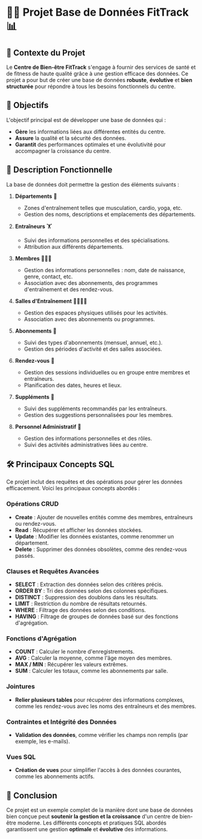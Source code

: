 # 🏋️‍♂️ Projet Base de Données FitTrack 📊

## 🌟 Contexte du Projet
Le **Centre de Bien-être FitTrack** s'engage à fournir des services de santé et de fitness de haute qualité grâce à une gestion efficace des données. Ce projet a pour but de créer une base de données **robuste**, **évolutive** et **bien structurée** pour répondre à tous les besoins fonctionnels du centre.

## 🎯 Objectifs
L'objectif principal est de développer une base de données qui :
- **Gère** les informations liées aux différentes entités du centre.
- **Assure** la qualité et la sécurité des données.
- **Garantit** des performances optimales et une évolutivité pour accompagner la croissance du centre.

## 📝 Description Fonctionnelle
La base de données doit permettre la gestion des éléments suivants :

1. **Départements** 🏢
   - Zones d'entraînement telles que musculation, cardio, yoga, etc.
   - Gestion des noms, descriptions et emplacements des départements.
   
2. **Entraîneurs** 🏋️
   - Suivi des informations personnelles et des spécialisations.
   - Attribution aux différents départements.

3. **Membres** 🧍🧍‍♀️
   - Gestion des informations personnelles : nom, date de naissance, genre, contact, etc.
   - Association avec des abonnements, des programmes d'entraînement et des rendez-vous.

4. **Salles d'Entraînement** 🏋️‍♀️🏊‍♂️
   - Gestion des espaces physiques utilisés pour les activités.
   - Association avec des abonnements ou programmes.

5. **Abonnements** 📅
   - Suivi des types d'abonnements (mensuel, annuel, etc.).
   - Gestion des périodes d'activité et des salles associées.

6. **Rendez-vous** 📆
   - Gestion des sessions individuelles ou en groupe entre membres et entraîneurs.
   - Planification des dates, heures et lieux.

7. **Suppléments** 💊
   - Suivi des suppléments recommandés par les entraîneurs.
   - Gestion des suggestions personnalisées pour les membres.

8. **Personnel Administratif** 💼
   - Gestion des informations personnelles et des rôles.
   - Suivi des activités administratives liées au centre.

## 🛠️ Principaux Concepts SQL
Ce projet inclut des requêtes et des opérations pour gérer les données efficacement. Voici les principaux concepts abordés :

### Opérations CRUD
- **Create** : Ajouter de nouvelles entités comme des membres, entraîneurs ou rendez-vous.
- **Read** : Récupérer et afficher les données stockées.
- **Update** : Modifier les données existantes, comme renommer un département.
- **Delete** : Supprimer des données obsolètes, comme des rendez-vous passés.

### Clauses et Requêtes Avancées
- **SELECT** : Extraction des données selon des critères précis.
- **ORDER BY** : Tri des données selon des colonnes spécifiques.
- **DISTINCT** : Suppression des doublons dans les résultats.
- **LIMIT** : Restriction du nombre de résultats retournés.
- **WHERE** : Filtrage des données selon des conditions.
- **HAVING** : Filtrage de groupes de données basé sur des fonctions d'agrégation.

### Fonctions d'Agrégation
- **COUNT** : Calculer le nombre d'enregistrements.
- **AVG** : Calculer la moyenne, comme l'âge moyen des membres.
- **MAX / MIN** : Récupérer les valeurs extrêmes.
- **SUM** : Calculer les totaux, comme les abonnements par salle.

### Jointures
- **Relier plusieurs tables** pour récupérer des informations complexes, comme les rendez-vous avec les noms des entraîneurs et des membres.

### Contraintes et Intégrité des Données
- **Validation des données**, comme vérifier les champs non remplis (par exemple, les e-mails).

### Vues SQL
- **Création de vues** pour simplifier l'accès à des données courantes, comme les abonnements actifs.

## 🏁 Conclusion
Ce projet est un exemple complet de la manière dont une base de données bien conçue peut **soutenir la gestion et la croissance** d'un centre de bien-être moderne. Les différents concepts et pratiques SQL abordés garantissent une gestion **optimale** et **évolutive** des informations.
